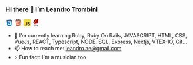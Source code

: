 ### Hi there 👋 I`m Leandro Trombini


<p align="left">
<img src="https://raw.githubusercontent.com/devicons/devicon/master/icons/css3/css3-plain-wordmark.svg" alt="css3"  width="20" height="20"/>
<img src="https://raw.githubusercontent.com/devicons/devicon/master/icons/html5/html5-original-wordmark.svg" alt="html5"  width="20" height="20"/>
<img src="https://raw.githubusercontent.com/devicons/devicon/master/icons/javascript/javascript-original.svg" alt="javascript" width="20" height="20"/>
<img src="https://github.com/devicons/devicon/blob/master/icons/ruby/ruby-original-wordmark.svg" alt="express" width="20" height="20"/>
</p>




- 🌱 I’m currently learning Ruby, Ruby On Rails, JAVASCRIPT, HTML, CSS, VueJs, REACT, Typescript, NODE, SQL, Express, Nextjs, VTEX-IO, Git...
- 📫 How to reach me: leandro.ae@gmail.com
- ⚡ Fun fact: I`m a musician too

